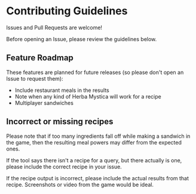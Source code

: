 # Contributing Guidelines

Issues and Pull Requests are welcome!

Before opening an Issue, please review the guidelines below.

## Feature Roadmap

These features are planned for future releases
(so please don't open an Issue to request them):

* Include restaurant meals in the results
* Note when any kind of Herba Mystica will work for a recipe
* Multiplayer sandwiches

## Incorrect or missing recipes

Please note that if too many ingredients fall off while making a sandwich
in the game, then the resulting meal powers may differ from the expected ones.

If the tool says there isn't a recipe for a query, but there actually is one,
please include the correct recipe in your issue.

If the recipe output is incorrect, please include the actual results from that recipe.
Screenshots or video from the game would be ideal.
